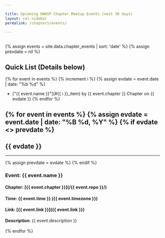 ```yaml
---

title: Upcoming OWASP Chapter Meetup Events (next 30 days)
layout: col-sidebar
permalink: /chapters/events/

---
```


<br>
{% assign events = site.data.chapter_events | sort: 'date' %}
{% assign prevdate = nil %}

<!-- Index list -->

## Quick List (Details below)
{% for event in events %}
  {% increment i %}
  {% assign evdate = event.date | date: "%b %d" %}
  * ["{{ event.name }}"](#{{ i }}_item) by {{ event.chapter }} Chapter on {{ evdate }}
{% endfor %}

<!-- Full list -->
{% for event in events %}
{% assign evdate = event.date | date: "%B %d, %Y" %}
{% if evdate <> prevdate %}
---
## {{ evdate }}
---
{% assign prevdate = evdate %}
{% endif %}
### Event: {{ event.name }}
#### Chapter: [{{ event.chapter }}](/{{ event.repo }}/)
#### Time: {{ event.time }} ({{ event.timezone }})
#### Link: [{{ event.link }}]({{ event.link }})
<div>
<strong>Description</strong>: {{ event.description }}
</div>
<br>
{% endfor %}
